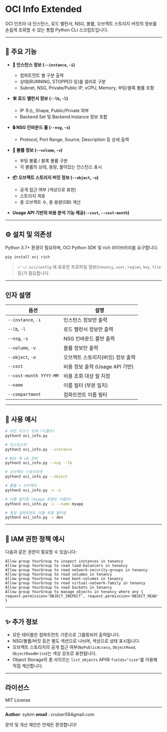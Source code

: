 # OCI Info Extended

OCI 인프라 내 인스턴스, 로드 밸런서, NSG, 볼륨, 오브젝트 스토리지 버킷의 정보를 손쉽게 조회할 수 있는 통합 Python CLI 스크립트입니다.

---

## 📁 주요 기능

- **🚀 인스턴스 정보 (`--instance`, `-i`)**
  - 컴파트먼트 별 구분 출력
  - 상태(RUNNING, STOPPED 등)를 컬러로 구분
  - Subnet, NSG, Private/Public IP, vCPU, Memory, 부팅/블록 볼륨 포함

- **🛠️ 로드 밸런서 정보 (`--lb`, `-l`)**
  - IP 주소, Shape, Public/Private 여부
  - Backend Set 및 Backend Instance 정보 포함

- **🔒 NSG 인바운드 룰 (`--nsg`, `-s`)**
  - Protocol, Port Range, Source, Description 등 상세 출력

- **📀 볼륨 정보 (`--volume`, `-v`)**
  - 부팅 볼륨 / 블록 볼륨 구분
  - 각 볼륨의 상태, 용량, 붙어있는 인스턴스 표시

- **📦 오브젝트 스토리지 버킷 정보 (`--object`, `-o`)**
  - 공개 접근 여부 (색상으로 표현)
  - 스토리지 계층
  - 총 오브젝트 수, 총 용량(GB) 계산

- **Usage API 기반의 비용 분석 기능 제공(`--cost`, `--cost-month`)**

---

## ⚙️ 설치 및 의존성

Python 3.7+ 환경이 필요하며, OCI Python SDK 및 rich 라이브러리를 요구합니다.

```bash
pip install oci rich
```

> ✅ `~/.oci/config` 에 유효한 프로파일 정보(`tenancy`, `user`, `region`, `key_file` 등)가 필요합니다.

---

## 인자 설명

| 옵션 | 설명 |
|------|------|
| `--instance`, `-i` | 인스턴스 정보만 출력 |
| `--lb`, `-l` | 로드 밸런서 정보만 출력 |
| `--nsg`, `-s` | NSG 인바운드 룰만 출력 |
| `--volume`, `-v` | 볼륨 정보만 출력 |
| `--object`, `-o` | 오브젝트 스토리지(버킷) 정보 출력 |
| `--cost` | 비용 정보 출력 (Usage API 기반) |
| `--cost-month YYYY-MM` | 비용 조회 대상 월 지정 |
| `--name` | 이름 필터 (부분 일치) |
| `--compartment` | 컴파트먼트 이름 필터 |

---

## 🔎 사용 예시

```bash
# 모든 리소스 조회 (디폴트)
python3 oci_info.py

# 인스턴스만
python3 oci_info.py --instance

# NSG 와 LB 정보
python3 oci_info.py --nsg --lb

# 오브젝트 스토리지만
python3 oci_info.py --object

# 볼륨 + 오브젝트
python3 oci_info.py -v -o

# 이름 필터링 (myapp 포함된 이름만)
python3 oci_info.py -i --name myapp

# 특정 컴파트먼트 이름 포함 필터링
python3 oci_info.py -c dev
```

---

## 🔐 IAM 권한 정책 예시

다음과 같은 권한이 필요할 수 있습니다:

```text
Allow group YourGroup to inspect instances in tenancy
Allow group YourGroup to read load-balancers in tenancy
Allow group YourGroup to read network-security-groups in tenancy
Allow group YourGroup to read volumes in tenancy
Allow group YourGroup to read boot-volumes in tenancy
Allow group YourGroup to read virtual-network-family in tenancy
Allow group YourGroup to read buckets in tenancy
Allow group YourGroup to manage objects in tenancy where any { request.permission='OBJECT_INSPECT', request.permission='OBJECT_READ' }
```

---

## ✨ 추가 정보

- 모든 테이블은 컴파트먼트 기준으로 그룹핑되어 출력됩니다.
- NSG/볼륨/버킷 등은 별도 섹션으로 나뉘며, 색상으로 상태 표시됩니다.
- 오브젝트 스토리지의 공개 접근 여부(`NoPublicAccess`, `ObjectRead`, `ObjectReadWrite`)는 색상 강조로 표현됩니다.
- Object Storage의 총 사이즈는 `list_objects` API와 `fields="size"`를 이용해 직접 계산합니다.

---

## 라이선스

MIT License

---

**Author**: sykim
**email** : cruiser594gmail.com

문의 및 개선 제안은 언제든 환영합니다!

